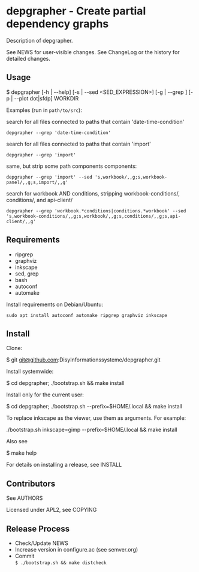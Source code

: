 depgrapher - Create partial dependency graphs
======================================

Description of depgrapher.

See NEWS for user-visible changes.
See ChangeLog or the history for detailed changes.

## Usage

$ depgrapher [-h | --help] [-s | --sed <SED_EXPRESSION>] [-g | --grep <GREP>] [-p | --plot dot|sfdp] WORKDIR

Examples (run in `path/to/src`):

search for all files connected to paths that contain 'date-time-condition'

    depgrapher --grep 'date-time-condition'
search for all files connected to paths that contain 'import'

    depgrapher --grep 'import'
same, but strip some path components components:

    depgrapher --grep 'import' --sed 's,workbook/,,g;s,workbook-panel/,,g;s,import/,,g'
search for workbook AND conditions, stripping workbook-conditions/, conditions/, and api-client/

    depgrapher --grep 'workbook.*conditions|conditions.*workbook' --sed 's,workbook-conditions/,,g;s,workbook/,,g;s,conditions/,,g;s,api-client/,,g'


## Requirements

- ripgrep
- graphviz
- inkscape
- sed, grep
- bash
- autoconf
- automake

Install requirements on Debian/Ubuntu:

    sudo apt install autoconf automake ripgrep graphviz inkscape

## Install

Clone:

$ git git@github.com:DisyInformationssysteme/depgrapher.git

Install systemwide:

$ cd depgrapher; ./bootstrap.sh && make install

Install only for the current user:

$ cd depgrapher; ./bootstrap.sh --prefix=$HOME/.local && make install

To replace inkscape as the viewer, use them as arguments. For example:

./bootstrap.sh inkscape=gimp --prefix=$HOME/.local && make install

Also see

$ make help

For details on installing a release, see INSTALL

## Contributors

See AUTHORS

Licensed under APL2, see COPYING

## Release Process

* Check/Update NEWS
* Increase version in configure.ac (see semver.org)
* Commit  
  `$ ./bootstrap.sh && make distcheck`


